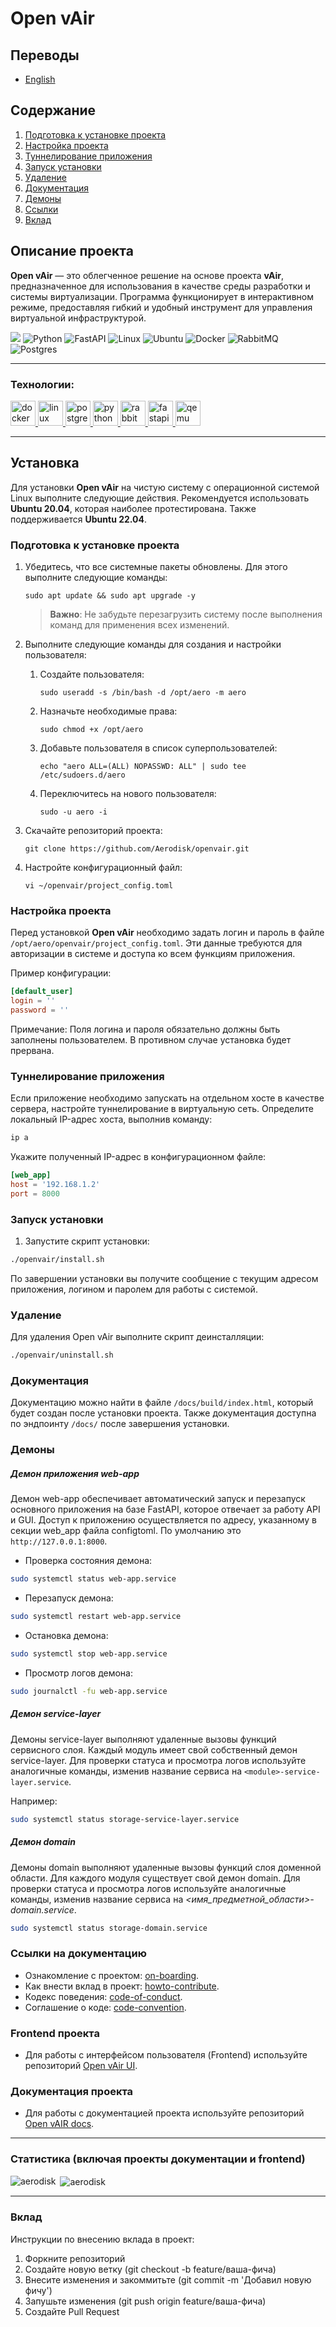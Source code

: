 # Open vAir

## Переводы

- [English](README.md)

## Содержание

1. [Подготовка к установке проекта](#подготовка-к-установке-проекта)
2. [Настройка проекта](#настройка-проекта)
3. [Туннелирование приложения](#туннелирование-приложения)
4. [Запуск установки](#запуск-установки)
5. [Удаление](#удаление)
6. [Документация](#документация)
7. [Демоны](#демоны)
8. [Ссылки](#ссылки-на-документацию)
9. [Вклад](#вклад)


## Описание проекта

**Open vAir** — это облегченное решение на основе проекта **vAir**,
предназначенное для использования в качестве среды разработки и системы
виртуализации. Программа функционирует в интерактивном режиме, предоставляя
гибкий и удобный инструмент для управления виртуальной инфраструктурой.

![](.assets/dashboard.gif)
![Python](https://img.shields.io/badge/python-3670A0?style=for-the-badge&logo=python&logoColor=ffdd54)
![FastAPI](https://img.shields.io/badge/FastAPI-005571?style=for-the-badge&logo=fastapi)
![Linux](https://img.shields.io/badge/Linux-FCC624?style=for-the-badge&logo=linux&logoColor=black)
![Ubuntu](https://img.shields.io/badge/Ubuntu-E95420?style=for-the-badge&logo=ubuntu&logoColor=white)
![Docker](https://img.shields.io/badge/docker-%230db7ed.svg?style=for-the-badge&logo=docker&logoColor=white)
![RabbitMQ](https://img.shields.io/badge/Rabbitmq-FF6600?style=for-the-badge&logo=rabbitmq&logoColor=white)
![Postgres](https://img.shields.io/badge/postgres-%23316192.svg?style=for-the-badge&logo=postgresql&logoColor=white)

---

<h3 align="left">Технологии:</h3>
<p align="left"> <a href="https://www.docker.com/" target="_blank" rel="noreferrer"> <img src="https://raw.githubusercontent.com/devicons/devicon/master/icons/docker/docker-original-wordmark.svg" alt="docker" width="40" height="40"/> </a> <a href="https://www.linux.org/" target="_blank" rel="noreferrer"> <img src="https://raw.githubusercontent.com/devicons/devicon/master/icons/linux/linux-original.svg" alt="linux" width="40" height="40"/> </a> <a href="https://www.postgresql.org" target="_blank" rel="noreferrer"> <img src="https://raw.githubusercontent.com/devicons/devicon/master/icons/postgresql/postgresql-original-wordmark.svg" alt="postgresql" width="40" height="40"/> </a> <a href="https://www.python.org" target="_blank" rel="noreferrer"> <img src="https://raw.githubusercontent.com/devicons/devicon/master/icons/python/python-original.svg" alt="python" width="40" height="40"/> </a> <a href="https://www.rabbitmq.com" target="_blank" rel="noreferrer"> <img src="https://www.vectorlogo.zone/logos/rabbitmq/rabbitmq-icon.svg" alt="rabbitMQ" width="40" height="40"/> </a> <a href="https://fastapi.tiangolo.com/" target="_blank" rel="noreferrer"> <img src="https://www.svgrepo.com/download/330413/fastapi.svg" alt="fastapi" width="40" height="40"/></a><a href="https://www.qemu.org/" target="_blank" rel="noreferrer"> <img src="https://www.svgrepo.com/download/306622/qemu.svg" alt="qemu" width="40" height="40"/> </a></p>

---


## Установка

Для установки **Open vAir** на чистую систему с операционной системой Linux выполните следующие действия. Рекомендуется использовать **Ubuntu 20.04**, которая наиболее протестирована. Также поддерживается **Ubuntu 22.04**.

### Подготовка к установке проекта

1. Убедитесь, что все системные пакеты обновлены. Для этого выполните следующие команды:

    ```shell
    sudo apt update && sudo apt upgrade -y
    ```
    > **Важно**: Не забудьте перезагрузить систему после выполнения команд для применения всех изменений.

2. Выполните следующие команды для создания и настройки пользователя:

    1. Создайте пользователя:

        ```shell
        sudo useradd -s /bin/bash -d /opt/aero -m aero
        ```

    2. Назначьте необходимые права:

        ```shell
        sudo chmod +x /opt/aero
        ```

    3. Добавьте пользователя в список суперпользователей:

        ```shell
        echo "aero ALL=(ALL) NOPASSWD: ALL" | sudo tee /etc/sudoers.d/aero
        ```

    4. Переключитесь на нового пользователя:

        ```shell
        sudo -u aero -i
        ```

3. Скачайте репозиторий проекта:

    ```shell  
    git clone https://github.com/Aerodisk/openvair.git
    ```

4. Настройте конфигурационный файл:

    ```shell
    vi ~/openvair/project_config.toml
    ```

### Настройка проекта

Перед установкой **Open vAir** необходимо задать логин и пароль в файле  
`/opt/aero/openvair/project_config.toml`. Эти данные требуются для авторизации в
системе и доступа ко всем функциям приложения.

Пример конфигурации:

```toml
[default_user]
login = ''
password = ''
```

Примечание: Поля логина и пароля обязательно должны быть заполнены
пользователем. В противном случае установка будет прервана.

### Туннелирование приложения
Если приложение необходимо запускать на отдельном хосте в качестве сервера,
настройте туннелирование в виртуальную сеть. Определите локальный IP-адрес
хоста, выполнив команду:

```bash
ip a
```

Укажите полученный IP-адрес в конфигурационном файле:

```toml
[web_app]
host = '192.168.1.2'
port = 8000
```

### Запуск установки
1. Запустите скрипт установки:
```bash
./openvair/install.sh
```

По завершении установки вы получите сообщение с текущим адресом приложения, логином и паролем для работы с системой.

### Удаление
Для удаления Open vAir выполните скрипт деинсталляции:
```bash
./openvair/uninstall.sh
```

### Документация
Документацию можно найти в файле `/docs/build/index.html`, который будет создан
после установки проекта. Также документация доступна по эндпоинту `/docs/`
после завершения установки.

### Демоны

##### Демон приложения *web-app*
Демон web-app обеспечивает автоматический запуск и перезапуск основного
приложения на базе FastAPI, которое отвечает за работу API и GUI. Доступ к
приложению осуществляется по адресу, указанному в секции web_app файла
configtoml. По умолчанию это `http://127.0.0.1:8000`.

* Проверка состояния демона:
```bash
sudo systemctl status web-app.service
```
* Перезапуск демона:
```bash
sudo systemctl restart web-app.service
```
* Остановка демона:
```bash
sudo systemctl stop web-app.service
```
* Просмотр логов демона:
```bash
sudo journalctl -fu web-app.service
```

##### Демон *service-layer*
Демоны service-layer выполняют удаленные вызовы функций сервисного слоя.
Каждый модуль имеет свой собственный демон service-layer. Для проверки
статуса и просмотра логов используйте аналогичные команды, изменив название
сервиса на `<module>-service-layer.service`.

Например:
```bash
sudo systemctl status storage-service-layer.service
```

##### Демон *domain*
Демоны domain выполняют удаленные вызовы функций слоя доменной области. Для
каждого модуля существует свой демон domain. Для проверки статуса и просмотра
логов используйте аналогичные команды, изменив название сервиса на
*<имя_предметной_области>-domain.service*.
```bash
sudo systemctl status storage-domain.service
```

### Ссылки на документацию
* Ознакомление с проектом: [on-boarding](ONBOARDING.md).
* Как внести вклад в проект: [howto-contribute](CONTRIBUTING.md).
* Кодекс поведения: [code-of-conduct](CODE_OF_CONDUCT.md).
* Соглашение о коде: [code-convention](CODE_CONVENTION.md).

### Frontend проекта
* Для работы с интерфейсом пользователя (Frontend) используйте репозиторий [Open vAir UI](https://github.com/Aerodisk/Open-vAIR-UI).

### Документация проекта
* Для работы с документацией проекта используйте репозиторий [Open vAIR docs](https://github.com/Aerodisk/openvair-docs).

---

### Статистика (включая проекты документации и frontend)
<p><img align="left" src="https://github-readme-stats.vercel.app/api/top-langs?username=aerodisk&show_icons=true&locale=en&layout=compact" alt="aerodisk" /></p> <p>&nbsp;<img align="center" src="https://github-readme-stats.vercel.app/api?username=aerodisk&show_icons=true&locale=en" alt="aerodisk" /></p>

---

### Вклад
Инструкции по внесению вклада в проект:

1. Форкните репозиторий
2. Создайте новую ветку (git checkout -b feature/ваша-фича)
3. Внесите изменения и закоммитьте (git commit -m 'Добавил новую фичу')
4. Запушьте изменения (git push origin feature/ваша-фича)
5. Создайте Pull Request
